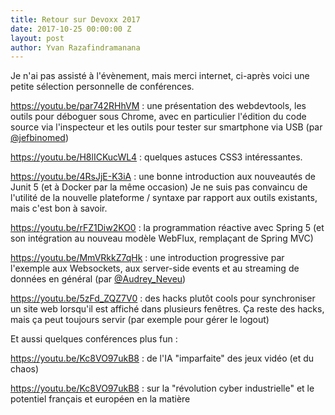 ```yaml
---
title: Retour sur Devoxx 2017
date: 2017-10-25 00:00:00 Z
layout: post
author: Yvan Razafindramanana
---
```


Je n'ai pas assisté à l'évènement, mais merci internet, ci-après voici une petite sélection personnelle de conférences.

<!--more-->

<a href="https://youtu.be/par742RHhVM">https://youtu.be/par742RHhVM</a> : une présentation des webdevtools, les outils pour déboguer sous Chrome, avec en particulier l'édition du code source via l'inspecteur et les outils pour tester sur smartphone via USB (par <a href="https://twitter.com/jefbinomed">@jefbinomed</a>)

<a href="https://youtu.be/H8lICKucWL4">https://youtu.be/H8lICKucWL4</a> : quelques astuces CSS3 intéressantes.

<a href="https://youtu.be/4RsJjE-K3iA">https://youtu.be/4RsJjE-K3iA</a> : une bonne introduction aux nouveautés de Junit 5 (et à Docker par la même occasion) Je ne suis pas convaincu de l'utilité de la nouvelle plateforme / syntaxe par rapport aux outils existants, mais c'est bon à savoir.

<a href="https://youtu.be/rFZ1Diw2KO0">https://youtu.be/rFZ1Diw2KO0</a> : la programmation réactive avec Spring 5 (et son intégration au nouveau modèle WebFlux, remplaçant de Spring MVC)

<a href="https://youtu.be/MmVRkkZ7qHk">https://youtu.be/MmVRkkZ7qHk</a> : une introduction progressive par l'exemple aux Websockets, aux server-side events et au streaming de données en général (par <a href="https://twitter.com/Audrey_Neveu">@Audrey_Neveu</a>)

<a href="https://youtu.be/5zFd_ZQZ7V0">https://youtu.be/5zFd_ZQZ7V0</a> : des hacks plutôt cools pour synchroniser un site web lorsqu'il est affiché dans plusieurs fenêtres. Ça reste des hacks, mais ça peut toujours servir (par exemple pour gérer le logout)

Et aussi quelques conférences plus fun :

<a href="https://youtu.be/Kc8VO97ukB8">https://youtu.be/Kc8VO97ukB8</a> : de l'IA "imparfaite" des jeux vidéo (et du chaos)

<a href="https://youtu.be/Kc8VO97ukB8">https://youtu.be/Kc8VO97ukB8</a> : sur la "révolution cyber industrielle" et le potentiel français et européen en la matière
